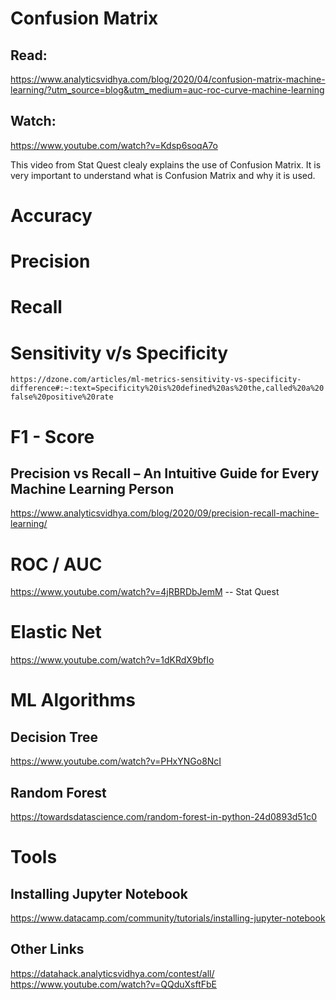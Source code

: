 # Confusion Matrix

## Read:

https://www.analyticsvidhya.com/blog/2020/04/confusion-matrix-machine-learning/?utm_source=blog&utm_medium=auc-roc-curve-machine-learning

## Watch:

https://www.youtube.com/watch?v=Kdsp6soqA7o

This video from Stat Quest clealy explains the use of Confusion Matrix. It is very important to understand what is Confusion Matrix and why it is used.

# Accuracy

# Precision

# Recall

# Sensitivity v/s Specificity

`https://dzone.com/articles/ml-metrics-sensitivity-vs-specificity-difference#:~:text=Specificity%20is%20defined%20as%20the,called%20a%20false%20positive%20rate`

# F1 - Score

## Precision vs Recall – An Intuitive Guide for Every Machine Learning Person

https://www.analyticsvidhya.com/blog/2020/09/precision-recall-machine-learning/

# ROC / AUC

https://www.youtube.com/watch?v=4jRBRDbJemM -- Stat Quest

# Elastic Net

https://www.youtube.com/watch?v=1dKRdX9bfIo

# ML Algorithms

## Decision Tree

https://www.youtube.com/watch?v=PHxYNGo8NcI

## Random Forest

https://towardsdatascience.com/random-forest-in-python-24d0893d51c0

# Tools

## Installing Jupyter Notebook

https://www.datacamp.com/community/tutorials/installing-jupyter-notebook

## Other Links

https://datahack.analyticsvidhya.com/contest/all/
https://www.youtube.com/watch?v=QQduXsftFbE
